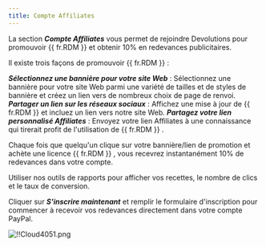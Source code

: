 ```yaml
---
title: Compte Affiliates
---
```

La section ***Compte Affiliates*** vous permet de rejoindre Devolutions pour promouvoir {{ fr.RDM }} et obtenir 10% en redevances publicitaires.  

Il existe trois façons de promouvoir {{ fr.RDM }} :  

***Sélectionnez une bannière pour votre site Web*** : Sélectionnez une bannière pour votre site Web parmi une variété de tailles et de styles de bannière et créez un lien vers de nombreux choix de page de renvoi. 
***Partager un lien sur les réseaux sociaux*** : Affichez une mise à jour de {{ fr.RDM }} et incluez un lien vers notre site Web. 
***Partagez votre lien personnalisé Affiliates*** : Envoyez votre lien Affiliates à une connaissance qui tirerait profit de l'utilisation de {{ fr.RDM }} .  

Chaque fois que quelqu'un clique sur votre bannière/lien de promotion et achète une licence {{ fr.RDM }} , vous recevrez instantanément 10% de redevances dans votre compte.  

Utiliser nos outils de rapports pour afficher vos recettes, le nombre de clics et le taux de conversion.  

Cliquer sur ***S'inscrire maintenant*** et remplir le formulaire d'inscription pour commencer à recevoir vos redevances directement dans votre compte PayPal.  

![!!Cloud4051.png](/img/fr/cloud/Cloud4051.png) 

